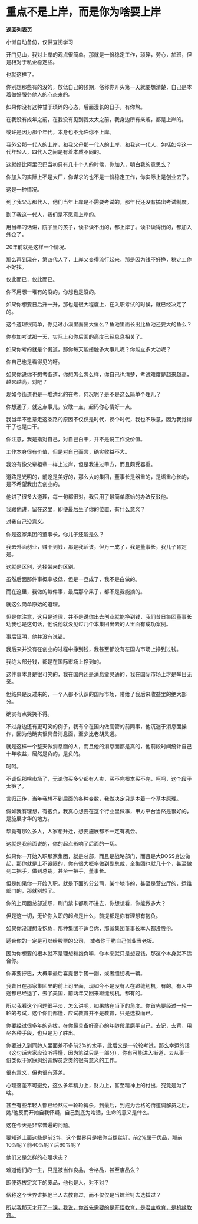 # 重点不是上岸，而是你为啥要上岸

[**返回列表页**](/gzh/记忆承载3)

小懒自动备份，仅供查阅学习

开门见山，我对上岸的观点很简单，那就是一份稳定工作，琐碎，劳心，加班，但是相对于私企稳定些。  

也就这样了。

你别想那些有的没的，放低自己的预期，俗称你开头第一天就要想清楚，自己是本着做好服务他人的心态来的。  

如果你没有这种甘于琐碎的心态，后面漫长的日子，有你熬。  

在我没有成年之前，在我没有见到我太太之前，我身边所有亲戚，都是上岸的。  

或许是因为那个年代，本身也不允许你不上岸。

我外公那一代人的上岸，和我父母那一代人的上岸，和我这一代人，包括如今这一代年轻人，四代人之间是有着本质不同的。  

这就好比阿里巴巴当初只有几十个人的时候，你加入，明白我的意思么？  

你加入的实际上不是大厂，你谋求的也不是一份稳定工作，你实际上是创业去了。

这是一种情况。  

到了我父母那代人，他们当年上岸是不需要考试的，那年代还没有搞出考试制度。  

到了我这一代人，我们是不愿意上岸的。  

用当年的话讲，院子里的孩子，读书读不出的，都上岸了。读书读得出的，都加入外企了。

20年前就是这样一个情况。  

那么再到现在，第四代人了，上岸又变得流行起来，那是因为钱不好挣，稳定工作不好找。

仅此而已，仅此而已。

你不用想一堆有的没的，你想也是没的。

如果你想要日后升一升，那也是很大程度上，在入职考试的时候，就已经决定了的。  

这个道理很简单，你见过小溪里面出大鱼么？鱼池里面长出比鱼池还要大的鱼么？

你参加考试那一天，实际上和你后面的高度已经息息相关了。  

如果你考的就是个街道，那你每天能接触多大事儿呢？你能立多大功呢？

你自己也是看得见的呀。  

如果你说你不想考街道，你想怎么怎么样，你自己也清楚，考试难度是越来越高，越来越高，对吧？

现如今街道也是一堆清北的在考，何况呢？是不是这么简单个理儿？  

你想通了，就这点事儿，安耽一点，起码你心情好一点。

我当年不愿意走这条路的原因不仅仅是时代，换个时代，我也不乐意，因为我觉得干了也是白干。

你注意，我是指对自己，对自己白干，并不是说工作没价值。  

工作本身很有价值，但是对自己而言，确实收益不大。

我没有像父辈祖辈一样上过岸，但是我进过甲方，而且颇受器重。  

道路是光明的，前途是美好的，那么大的集团，董事长是器重的，是语重心长的，是不希望我出去创业的。  

他讲了很多大道理，每一句都很对，我只用了最简单原始的办法反驳他。  

我跟他讲，留在这里，即便最后坐了你的位置，有什么意义？  

对我自己没意义。  

你是这家集团的董事长，你儿子还能是么？

我去外面创业，赚不到钱，那是我活该，但万一成了，我是董事长，我儿子肯定是。

这就是区别，选择带来的区别。

虽然后面那件事概率极低，但是一旦成了，我不是白做的。  

而在这里，我做的每件事，最后那个果子，都不是我能摘的。  

就这么简单原始的道理。  

但是你注意，这只是道理，并不是说你出去创业就能挣到钱，我们昔日集团董事长劝我也是这句话，他说他就没见过几个本集团出去的人里面有成功案例。  

事后证明，他并没有说错。  

我后来并没有在创业的过程中挣到钱，我甚至都没有在国内市场上挣到过钱。

我绝大部分钱，都是在国际市场上挣到的。  

这件事本身是很可笑的，我在国内还是消息蛮灵通的，我在国际市场上才是举目无亲。  

但结果是反过来的，一个人都不认识的国际市场，带给了我后来收益里的绝大部分。  

确实有点哭笑不得。  

不过身边还有更可笑的例子，我有个在国内做高管的前同事，他沉迷于消息面操作，因为他确实很具备消息面，至少比老胡灵通。  

就是这样一个整天做消息面的人，而且他的消息面都是真的，他前段时间统计自己十年收益，居然是负的，是负的。

呵呵。

不调侃那啥市场了，无论你买多少都有人卖，买不完根本买不完，呵呵，这个段子太笋了。

言归正传，当年我想不到后面的各种变数，我做决定只是本着一个基本原理。  

假如我有理想，有抱负，我真心想要在这个行业里做事，甲方平台当然是很好的，是施展才华的地方。

毕竟有那么多人，人家想升迁，想要施展都不一定有机会。

这就是我前面说的，你的起点影响了后面的一切。

如果你一开始入职那家集团，就是总部，而且是战略部门，而且是大BOSS身边做起，那你就是上不设限的，你有很大概率做到副总裁，全集团也就几十个，甚至做到二把手，做到总裁，甚至一把手，董事长。

但是如果你一开始入职，就是下面的分公司，某个地市的，甚至是营业厅的，运维部门的，那就别想了。

你的上司回总部述职，刷门禁卡都刷不进去，你想想看，你能做多大？  

但是这一切，无论你入职的起点是什么，前提都是你有理想有抱负。

如果你没理想没抱负，那种集团不适合你，那家集团董事长本人都没股份。

适合你的一定是可以给股票的公司， 或者你干脆自己创业当老板。  

因为你想要的根本就不是理想和抱负嘛，你本来就只是想要钱，那这个本身就不适合你。  

你非要拧巴，大概率最后喜提银手镯一副，或者缝纫机一辆。  

我昔日在那家集团里的前上司里面，现如今不是没有人在蹬缝纫机，有的。有人中途都已经退了，去了美国，前两年又回来蹬缝纫机，都有的。  

所以我看这个问题很平淡，怎么讲呢，如果站在当下的角度。你首先要经过一轮一轮的考试，这个你们都懂，应试教育并不是教育，只是选拔而已。

你要经过很多年的选拔，在你最具备好奇心的年龄段里磨平自己，去记，去背，用尽各种手段，也只是为了胜出。

你要进入到同龄人里面差不多前2%的水平，此后又是一轮轮考试，那么幸运的话（这句话大家应该听得懂，因为笔试只是一部分），你有可能进入街道，去从事一份类似于家庭纠纷调解员之类的很有意义的工作。

很有意义，但也很有落差。  

心理落差不可避免，这么多年精力上，财力上，甚至精神上的付出，究竟是为了啥。  

甚至有些年轻人都已经熬过一轮轮搏杀，到最后，到成为合格的街道调解员之后，她/他反而开始自我怀疑，自己到底为啥活，生命的意义是什么。

这在今天是非常普遍的问题。

要知道上面这些是前2%，这个世界只是把你当螺丝钉，前2%属于优品，那前10%呢？前40%呢？后60%呢？  

他们又是怎样的心理状态？

难道他们的一生，只是被当作良品，合格品，甚至废品么？  

即便选拔定义下的废品，他也是人，对不对？

俗称这个世界谁把他当人去教育过，而不仅仅是当螺丝钉去选拔过？

[所以我那天才开了一课，我说，你首先需要的是开悟教育，是君主教育，是机缘教育。](http://mp.weixin.qq.com/s?__biz=MzU0MjYwNDU2Mw==&mid=2247513158&idx=1&sn=47b236eb4a2e329552ac58b9e39c99c9&chksm=fb1ad83acc6d512cae5ed55f505b344937ab1b520fb420014b970a4740fb66a76b17e9b9945a&scene=21#wechat_redirect)


